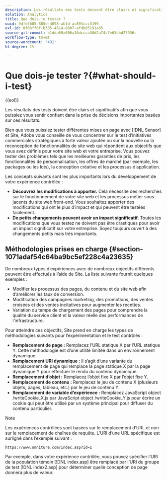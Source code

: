 ```yaml
---
description: Les résultats des tests doivent être clairs et significatifs afin que vous puissiez vous sentir confiant dans la prise de décisions importantes basées sur ces résultats.
solution: Analytics
title: Que dois-je tester ?
uuid: 9dfe3685-885e-4098-ab1d-ac891ccc5199
exl-id: 0f06ff0f-b385-4614-8007-afdb85191a85
source-git-commit: b1dda69a606a16dccca30d2a74c7e63dbd27936c
workflow-type: tm+mt
source-wordcount: '431'
ht-degree: 1%

---
```


# Que dois-je tester ?{#what-should-i-test}

{{eol}}

Les résultats des tests doivent être clairs et significatifs afin que vous puissiez vous sentir confiant dans la prise de décisions importantes basées sur ces résultats.

Bien que vous puissiez tester différentes mises en page avec [!DNL Sensor] et Site, Adobe vous conseille de vous concentrer sur le test d’initiatives commerciales stratégiques à forte valeur ajoutée ou sur la nouvelle ou la reconception de fonctionnalités de site web qui répondent aux objectifs que vous avez définis pour votre site web et votre entreprise. Vous pouvez tester des problèmes tels que les meilleures garanties de prix, les fonctionnalités de personnalisation, les offres de marché (par exemple, les packages ou les lots), la conception créative et les processus d’application.

Les concepts suivants sont les plus importants lors du développement de votre expérience contrôlée :

* **Découvrez les modifications à apporter.** Cela nécessite des recherches sur le fonctionnement de votre site web et les processus métier sous-jacents du site web front-end. Vous souhaitez apporter des modifications qui ont le plus d’impact et qui peuvent être testées facilement.
* **De petits changements peuvent avoir un impact significatif.** Toutes les modifications que vous testez ne doivent pas être drastiques pour avoir un impact significatif sur votre entreprise. Soyez toujours ouvert à des changements petits mais très importants.

## Méthodologies prises en charge {#section-1071adaf54c64ba9bc5ef228c4a23635}

De nombreux types d’expériences avec de nombreux objectifs différents peuvent être effectués à l’aide de Site. La liste suivante fournit quelques exemples :

* Modifier les processus des pages, du contenu et du site web afin d’améliorer les taux de conversion.
* Modification des campagnes marketing, des promotions, des ventes croisées et des ventes incitatives pour augmenter les recettes.
* Variation du temps de chargement des pages pour comprendre la qualité du service client et la valeur réelle des performances de l’infrastructure.

Pour atteindre ces objectifs, Site prend en charge les types de méthodologies suivants pour l’expérimentation et le test contrôlés :

* **Remplacement de page :** Remplacez l’URL statique X par l’URL statique Y. Cette méthodologie est d’une utilité limitée dans un environnement dynamique.
* **Remplacement URI dynamique :** Il s’agit d’une variante du remplacement de page qui remplace la page statique X par la page dynamique Y pour effectuer le rendu du contenu dynamique.
* **Remplacement d’objet :** Remplacez l’objet fixe X par l’objet fixe Y.
* **Remplacement de contenu :** Remplacez le jeu de contenu X (plusieurs objets, pages, tableau, etc.) par le jeu de contenu Y.
* **Remplacement de variable d’expérience :** Remplacez JavaScript object /writeCookie_X.js par JavaScript object /writeCookie_Y.js pour écrire un cookie qui peut être utilisé par un système principal pour diffuser du contenu particulier.

>[!NOTE]
>
>Les expériences contrôlées sont basées sur le remplacement d’URI, et non sur le remplacement de chaînes de requête. L’URI d’une URL spécifique est surligné dans l’exemple suivant :
>
>`https://www.omniture.com/index.asp?id=1`
>
>Par exemple, dans votre expérience contrôlée, vous pouvez spécifier l’URI de la population témoin [!DNL index.asp] être remplacé par l’URI du groupe de test [!DNL index2.asp] pour déterminer quelle conception de page donnera plus de valeur.
